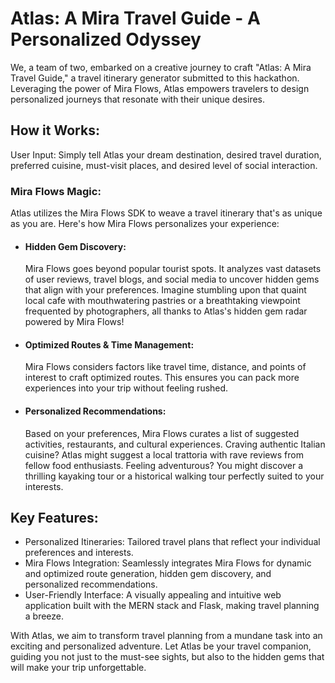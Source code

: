 <h1>Atlas: A Mira Travel Guide - A Personalized Odyssey</h1>
  <p>We, a team of two, embarked on a creative journey to craft "Atlas: A Mira Travel Guide," a travel itinerary generator submitted to this hackathon. Leveraging the power of Mira Flows, Atlas empowers travelers to design personalized journeys that resonate with their unique desires.</p>

  <h2>How it Works:</h2>
  <p>User Input: Simply tell Atlas your dream destination, desired travel duration, preferred cuisine, must-visit places, and desired level of social interaction.</p>

  <h3>Mira Flows Magic:</h3>
  <p>Atlas utilizes the Mira Flows SDK to weave a travel itinerary that's as unique as you are. Here's how Mira Flows personalizes your experience:</p>
  <ul>
    <li>
      <h4>Hidden Gem Discovery:</h4>
      <p>Mira Flows goes beyond popular tourist spots. It analyzes vast datasets of user reviews, travel blogs, and social media to uncover hidden gems that align with your preferences. Imagine stumbling upon that quaint local cafe with mouthwatering pastries or a breathtaking viewpoint frequented by photographers, all thanks to Atlas's hidden gem radar powered by Mira Flows!</p>
    </li>
    <li>
      <h4>Optimized Routes & Time Management:</h4>
      <p>Mira Flows considers factors like travel time, distance, and points of interest to craft optimized routes. This ensures you can pack more experiences into your trip without feeling rushed.</p>
    </li>
    <li>
      <h4>Personalized Recommendations:</h4>
      <p>Based on your preferences, Mira Flows curates a list of suggested activities, restaurants, and cultural experiences. Craving authentic Italian cuisine? Atlas might suggest a local trattoria with rave reviews from fellow food enthusiasts. Feeling adventurous? You might discover a thrilling kayaking tour or a historical walking tour perfectly suited to your interests.</p>
    </li>
  </ul>

  <h2>Key Features:</h2>
  <ul>
    <li>Personalized Itineraries: Tailored travel plans that reflect your individual preferences and interests.</li>
    <li>Mira Flows Integration: Seamlessly integrates Mira Flows for dynamic and optimized route generation, hidden gem discovery, and personalized recommendations.</li>
    <li>User-Friendly Interface: A visually appealing and intuitive web application built with the MERN stack and Flask, making travel planning a breeze.</li>
  </ul>

  <p>With Atlas, we aim to transform travel planning from a mundane task into an exciting and personalized adventure. Let Atlas be your travel companion, guiding you not just to the must-see sights, but also to the hidden gems that will make your trip unforgettable.</p>
